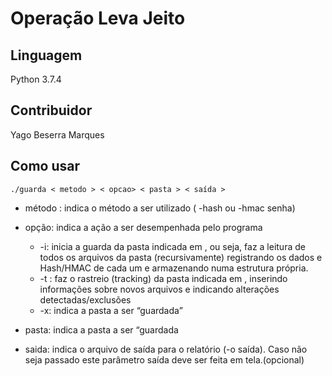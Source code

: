 # Operação Leva Jeito

## Linguagem
Python 3.7.4
## Contribuidor
Yago Beserra Marques
## Como usar
``./guarda < metodo > < opcao> < pasta > < saída >``  

- método : indica o método a ser utilizado ( -hash ou -hmac senha)

- opção: indica a ação a ser desempenhada pelo programa
    - -i: inicia a guarda da pasta indicada em <pasta>, ou seja, faz a leitura de todos os arquivos da pasta (recursivamente)
registrando os dados e Hash/HMAC de cada um e armazenando numa estrutura própria.
    - -t : faz o rastreio (tracking) da pasta indicada em <pasta>, inserindo informações sobre novos arquivos e indicando
alterações detectadas/exclusões
    - -x: indica a pasta a ser “guardada”

- pasta: indica a pasta a ser “guardada

- saida: indica o arquivo de saída para o relatório (-o saída). Caso não seja passado este parâmetro saída deve ser feita em tela.(opcional)  
